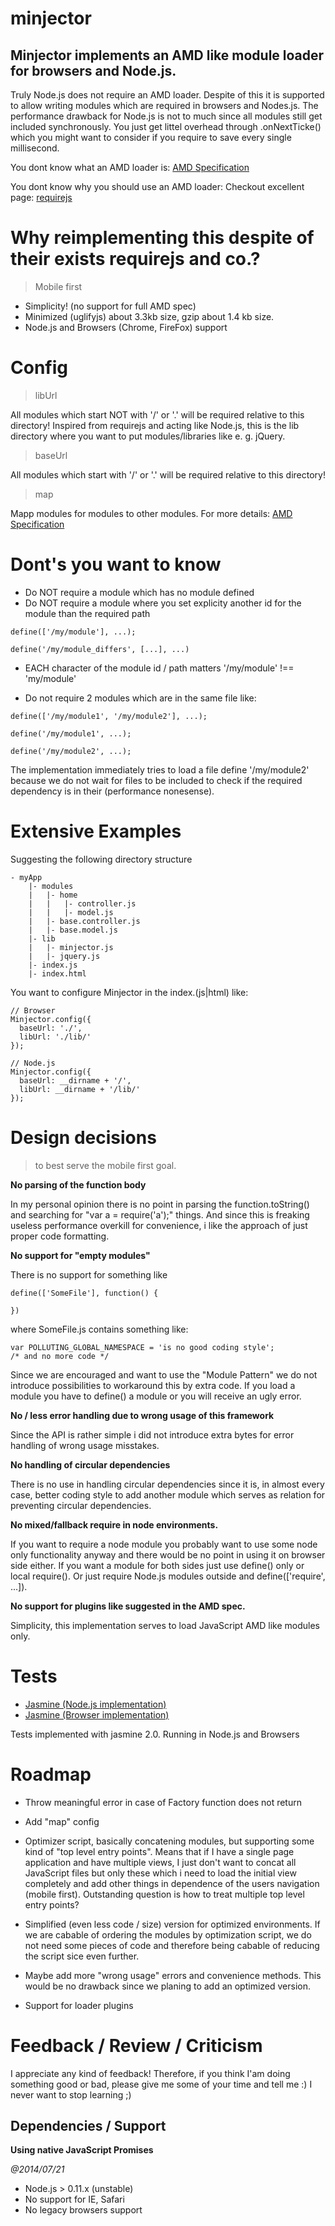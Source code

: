 minjector
=========

## Minjector implements an AMD like module loader for browsers and Node.js.
Truly Node.js does not require an AMD loader. Despite of this it is supported
to allow writing modules which are required in browsers and Nodes.js. The
performance drawback for Node.js is not to much since all modules still get
included synchronously. You just get littel overhead through .onNextTicke()
which you might want to consider if you require to save every single
millisecond.

You dont know what an AMD loader is:
[AMD Specification](https://github.com/amdjs/amdjs-api/blob/master/AMD.md)

You dont know why you should use an AMD loader:
Checkout excellent page:
[requirejs](http://requirejs.org/docs/whyamd.html)

# Why reimplementing this despite of their exists requirejs and co.?
> Mobile first

* Simplicity! (no support for full AMD spec)
* Minimized (uglifyjs) about 3.3kb size, gzip about 1.4 kb size.
* Node.js and Browsers (Chrome, FireFox) support

# Config

> libUrl

All modules which start NOT with '/' or '.' will be required relative to this
directory!
Inspired from requirejs and acting like Node.js, this is the lib directory
where you want to put modules/libraries like e. g. jQuery.

> baseUrl

All modules which start with '/' or '.' will be required relative to this
directory!

> map

Mapp modules for modules to other modules.
For more details:
[AMD Specification](https://github.com/amdjs/amdjs-api/wiki/Common-Config#map-)

# Dont's you want to know
* Do NOT require a module which has no module defined
* Do NOT require a module where you set explicity another id for the module
than the required path
```
define(['/my/module'], ...);
```
```
define('/my/module_differs', [...], ...)
```

* EACH character of the module id / path matters
'/my/module' !== 'my/module'

* Do not require 2 modules which are in the same file like:
```
define(['/my/module1', '/my/module2'], ...);
```
```
define('/my/module1', ...);

define('/my/module2', ...);
```
The implementation immediately tries to load a file define '/my/module2' because
we do not wait for files to be included to check if the required dependency is
in their (performance nonesense).

# Extensive Examples

Suggesting the following directory structure
```
- myApp
    |- modules
    |   |- home
    |   |   |- controller.js
    |   |   |- model.js
    |   |- base.controller.js
    |   |- base.model.js
    |- lib
    |   |- minjector.js
    |   |- jquery.js
    |- index.js
    |- index.html
```

You want to configure Minjector in the index.(js|html) like:
```
// Browser
Minjector.config({
  baseUrl: './',
  libUrl: './lib/'
});

// Node.js
Minjector.config({
  baseUrl: __dirname + '/',
  libUrl: __dirname + '/lib/'
});
```

# Design decisions
> to best serve the mobile first goal.

__No parsing of the function body__

In my personal opinion there is no point in parsing
the function.toString() and searching for
"var a = require('a');" things. And since this is freaking useless
performance overkill for convenience, i like the approach of just proper
code formatting.

__No support for "empty modules"__

There is no support for something like
```
define(['SomeFile'], function() {

})
```
where SomeFile.js contains something like:
```
var POLLUTING_GLOBAL_NAMESPACE = 'is no good coding style';
/* and no more code */
```
Since we are encouraged and want to use the "Module Pattern" we do not
introduce possibilities to workaround this by extra code. If you load a
module you have to define() a module or you will receive an ugly error.

__No / less error handling due to wrong usage of this framework__

Since the API is rather simple i did not introduce extra bytes for
error handling of wrong usage misstakes.

__No handling of circular dependencies__

There is no use in handling circular dependencies since it is, in almost
every case, better coding style to add another module which serves
as relation for preventing circular dependencies.


__No mixed/fallback require in node environments.__

If you want to require a node module you probably want to use some node only
functionality anyway
and there would be no point in using it on browser side either.
If you want a module for both sides just use define() only or local require().
Or just require Node.js modules outside and define(['require', ...]).

__No support for plugins like suggested in the AMD spec.__

Simplicity, this implementation serves to load JavaScript AMD like modules only.

# Tests
* [Jasmine (Node.js implementation)](https://github.com/pivotal/jasmine)
* [Jasmine (Browser implementation)](http://jasmine.github.io/2.0/introduction.html)

Tests implemented with jasmine 2.0. Running in Node.js and Browsers

# Roadmap

* Throw meaningful error in case of Factory function does not return

* Add "map" config

* Optimizer script, basically concatening modules,
  but supporting some kind of "top level entry points".
  Means that if I have a single page application and have multiple
  views, I just don't want to concat all JavaScript files but only these
  which i need to load the initial view completely and add other
  things in dependence of the users navigation (mobile first). Outstanding question
  is how to treat multiple top level entry points?

* Simplified (even less code / size) version for optimized environments. If
  we are cabable of ordering the modules by optimization script, we do not need
  some pieces of code and therefore being cabable of reducing
  the script sice even further.

* Maybe add more "wrong usage" errors and convenience methods. This would be no
  drawback since we planing to add an optimized version.

* Support for loader plugins

# Feedback / Review / Criticism
I appreciate any kind of feedback!
Therefore, if you think I'am doing something good or bad, please
give me some of your time and tell me :)
I never want to stop learning ;)

## Dependencies / Support
__Using native JavaScript Promises__

_@2014/07/21_
* Node.js > 0.11.x (unstable)
* No support for IE, Safari
* No legacy browsers support
